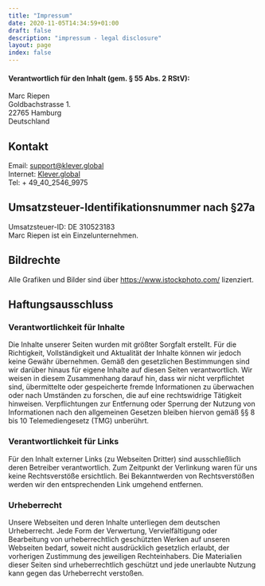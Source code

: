 ```yaml
---
title: "Impressum"
date: 2020-11-05T14:34:59+01:00
draft: false
description: "impressum - legal disclosure"
layout: page
index: false
---
```


#### Verantwortlich für den Inhalt (gem. § 55 Abs. 2 RStV):
  
Marc Riepen  
Goldbachstrasse 1.  
22765 Hamburg  
Deutschland

## Kontakt

Email: support@klever.global  
Internet: [Klever.global](https://klever.global)  
Tel: + 49_40_2546_9975

## Umsatzsteuer-Identifikationsnummer nach §27a
  
Umsatzsteuer-ID: DE 310523183  
Marc Riepen ist ein Einzelunternehmen.

## Bildrechte

Alle Grafiken und Bilder sind über https://www.istockphoto.com/ lizenziert.

## Haftungsausschluss

### Verantwortlichkeit für Inhalte
Die Inhalte unserer Seiten wurden mit größter Sorgfalt erstellt. Für die Richtigkeit, Vollständigkeit und Aktualität der Inhalte können wir jedoch keine Gewähr übernehmen. Gemäß den gesetzlichen Bestimmungen sind wir darüber hinaus für eigene Inhalte auf diesen Seiten verantwortlich. Wir weisen in diesem Zusammenhang darauf hin, dass wir nicht verpflichtet sind, übermittelte oder gespeicherte fremde Informationen zu überwachen oder nach Umständen zu forschen, die auf eine rechtswidrige Tätigkeit hinweisen. Verpflichtungen zur Entfernung oder Sperrung der Nutzung von Informationen nach den allgemeinen Gesetzen bleiben hiervon gemäß §§ 8 bis 10 Telemediengesetz (TMG) unberührt.

### Verantwortlichkeit für Links
Für den Inhalt externer Links (zu Webseiten Dritter) sind ausschließlich deren Betreiber verantwortlich. Zum Zeitpunkt der Verlinkung waren für uns keine Rechtsverstöße ersichtlich. Bei Bekanntwerden von Rechtsverstößen werden wir den entsprechenden Link umgehend entfernen.

### Urheberrecht
Unsere Webseiten und deren Inhalte unterliegen dem deutschen Urheberrecht. Jede Form der Verwertung, Vervielfältigung oder Bearbeitung von urheberrechtlich geschützten Werken auf unseren Webseiten bedarf, soweit nicht ausdrücklich gesetzlich erlaubt, der vorherigen Zustimmung des jeweiligen Rechteinhabers. Die Materialien dieser Seiten sind urheberrechtlich geschützt und jede unerlaubte Nutzung kann gegen das Urheberrecht verstoßen.

